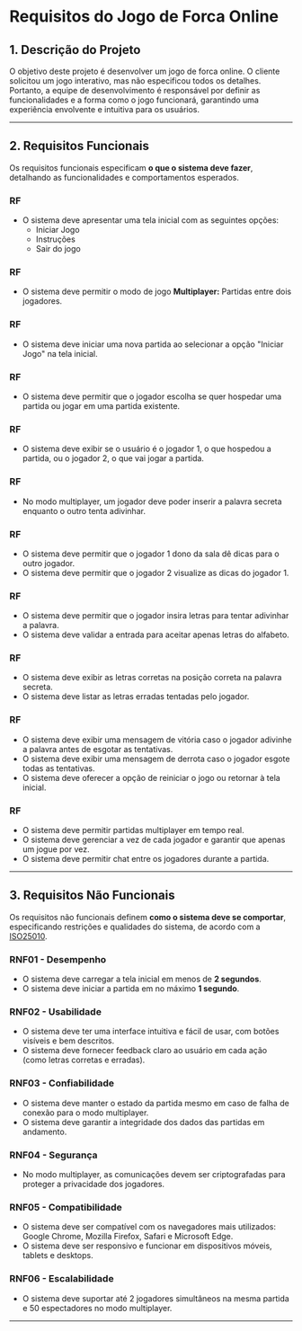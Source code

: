 # Requisitos do Jogo de Forca Online

## 1. Descrição do Projeto
O objetivo deste projeto é desenvolver um jogo de forca online. O cliente solicitou um jogo interativo, mas não especificou todos os detalhes. Portanto, a equipe de desenvolvimento é responsável por definir as funcionalidades e a forma como o jogo funcionará, garantindo uma experiência envolvente e intuitiva para os usuários.

---

## 2. Requisitos Funcionais
Os requisitos funcionais especificam **o que o sistema deve fazer**, detalhando as funcionalidades e comportamentos esperados.

### RF 
- O sistema deve apresentar uma tela inicial com as seguintes opções:
  - Iniciar Jogo
  - Instruções
  - Sair do jogo

### RF 
- O sistema deve permitir o modo de jogo **Multiplayer:** Partidas entre dois jogadores.

### RF
- O sistema deve iniciar uma nova partida ao selecionar a opção "Iniciar Jogo" na tela inicial.

### RF
- O sistema deve permitir que o jogador escolha se quer hospedar uma partida ou jogar em uma partida existente.

### RF 
- O sistema deve exibir se o usuário é o jogador 1, o que hospedou a partida, ou o jogador 2, o que vai jogar a partida.

### RF
- No modo multiplayer, um jogador deve poder inserir a palavra secreta enquanto o outro tenta adivinhar.

### RF
- O sistema deve permitir que o jogador 1 dono da sala dê dicas para o outro jogador.
- O sistema deve permitir que o jogador 2 visualize as dicas do jogador 1.

### RF 
- O sistema deve permitir que o jogador insira letras para tentar adivinhar a palavra.
- O sistema deve validar a entrada para aceitar apenas letras do alfabeto.

### RF 
- O sistema deve exibir as letras corretas na posição correta na palavra secreta.
- O sistema deve listar as letras erradas tentadas pelo jogador.

### RF
- O sistema deve exibir uma mensagem de vitória caso o jogador adivinhe a palavra antes de esgotar as tentativas.
- O sistema deve exibir uma mensagem de derrota caso o jogador esgote todas as tentativas.
- O sistema deve oferecer a opção de reiniciar o jogo ou retornar à tela inicial.

### RF 
- O sistema deve permitir partidas multiplayer em tempo real.
- O sistema deve gerenciar a vez de cada jogador e garantir que apenas um jogue por vez.
- O sistema deve permitir chat entre os jogadores durante a partida.

---

## 3. Requisitos Não Funcionais
Os requisitos não funcionais definem **como o sistema deve se comportar**, especificando restrições e qualidades do sistema, de acordo com a [ISO25010](https://blog.onedaytesting.com.br/iso-iec-25010/).

### RNF01 - Desempenho
- O sistema deve carregar a tela inicial em menos de **2 segundos**.
- O sistema deve iniciar a partida em no máximo **1 segundo**.

### RNF02 - Usabilidade
- O sistema deve ter uma interface intuitiva e fácil de usar, com botões visíveis e bem descritos.
- O sistema deve fornecer feedback claro ao usuário em cada ação (como letras corretas e erradas).

### RNF03 - Confiabilidade
- O sistema deve manter o estado da partida mesmo em caso de falha de conexão para o modo multiplayer.
- O sistema deve garantir a integridade dos dados das partidas em andamento.

### RNF04 - Segurança
- No modo multiplayer, as comunicações devem ser criptografadas para proteger a privacidade dos jogadores.

### RNF05 - Compatibilidade
- O sistema deve ser compatível com os navegadores mais utilizados: Google Chrome, Mozilla Firefox, Safari e Microsoft Edge.
- O sistema deve ser responsivo e funcionar em dispositivos móveis, tablets e desktops.

### RNF06 - Escalabilidade
- O sistema deve suportar até 2 jogadores simultâneos na mesma partida e 50 espectadores no modo multiplayer.


---

